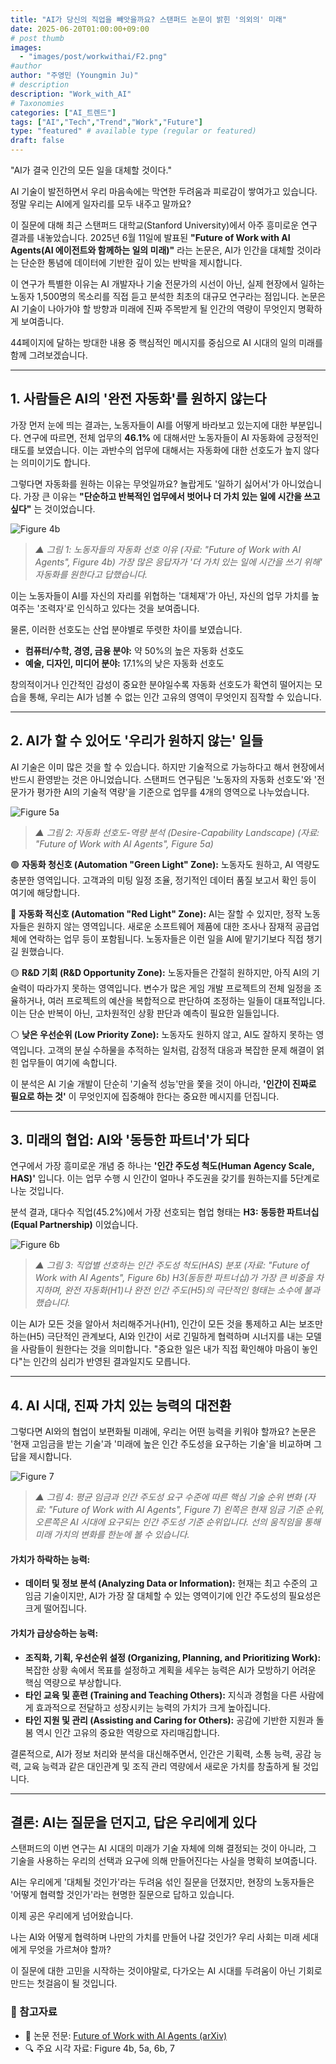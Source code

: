 ```yaml
---
title: "AI가 당신의 직업을 빼앗을까요? 스탠퍼드 논문이 밝힌 '의외의' 미래"
date: 2025-06-20T01:00:00+09:00
# post thumb
images:
  - "images/post/workwithai/F2.png"
#author
author: "주영민 (Youngmin Ju)"
# description
description: "Work_with_AI"
# Taxonomies
categories: ["AI_트렌드"]
tags: ["AI","Tech","Trend","Work","Future"]
type: "featured" # available type (regular or featured)
draft: false
---
```


"AI가 결국 인간의 모든 일을 대체할 것이다."

AI 기술이 발전하면서 우리 마음속에는 막연한 두려움과 피로감이 쌓여가고 있습니다. 정말 우리는 AI에게 일자리를 모두 내주고 말까요?

이 질문에 대해 최근 스탠퍼드 대학교(Stanford University)에서 아주 흥미로운 연구 결과를 내놓았습니다. 2025년 6월 11일에 발표된 **"Future of Work with AI Agents(AI 에이전트와 함께하는 일의 미래)"** 라는 논문은, AI가 인간을 대체할 것이라는 단순한 통념에 데이터에 기반한 깊이 있는 반박을 제시합니다.

이 연구가 특별한 이유는 AI 개발자나 기술 전문가의 시선이 아닌, 실제 현장에서 일하는 노동자 1,500명의 목소리를 직접 듣고 분석한 최초의 대규모 연구라는 점입니다. 논문은 AI 기술이 나아가야 할 방향과 미래에 진짜 주목받게 될 인간의 역량이 무엇인지 명확하게 보여줍니다.

44페이지에 달하는 방대한 내용 중 핵심적인 메시지를 중심으로 AI 시대의 일의 미래를 함께 그려보겠습니다.

---

## 1. 사람들은 AI의 '완전 자동화'를 원하지 않는다

가장 먼저 눈에 띄는 결과는, 노동자들이 AI를 어떻게 바라보고 있는지에 대한 부분입니다. 연구에 따르면, 전체 업무의 **46.1%** 에 대해서만 노동자들이 AI 자동화에 긍정적인 태도를 보였습니다. 이는 과반수의 업무에 대해서는 자동화에 대한 선호도가 높지 않다는 의미이기도 합니다.

그렇다면 자동화를 원하는 이유는 무엇일까요? 놀랍게도 '일하기 싫어서'가 아니었습니다. 가장 큰 이유는 **"단순하고 반복적인 업무에서 벗어나 더 가치 있는 일에 시간을 쓰고 싶다"** 는 것이었습니다.

![Figure 4b](https://raw.githubusercontent.com/aieconlab/aieconlab.github.io/main/assets/images/post/workwithai/F4.png)  
> *▲ 그림 1: 노동자들의 자동화 선호 이유 (자료: "Future of Work with AI Agents", Figure 4b) 가장 많은 응답자가 '더 가치 있는 일에 시간을 쓰기 위해' 자동화를 원한다고 답했습니다.*

이는 노동자들이 AI를 자신의 자리를 위협하는 '대체재'가 아닌, 자신의 업무 가치를 높여주는 '조력자'로 인식하고 있다는 것을 보여줍니다.

물론, 이러한 선호도는 산업 분야별로 뚜렷한 차이를 보였습니다.
* **컴퓨터/수학, 경영, 금융 분야:** 약 50%의 높은 자동화 선호도
* **예술, 디자인, 미디어 분야:** 17.1%의 낮은 자동화 선호도

창의적이거나 인간적인 감성이 중요한 분야일수록 자동화 선호도가 확연히 떨어지는 모습을 통해, 우리는 AI가 넘볼 수 없는 인간 고유의 영역이 무엇인지 짐작할 수 있습니다.

---

## 2. AI가 할 수 있어도 '우리가 원하지 않는' 일들

AI 기술은 이미 많은 것을 할 수 있습니다. 하지만 기술적으로 가능하다고 해서 현장에서 반드시 환영받는 것은 아니었습니다. 스탠퍼드 연구팀은 '노동자의 자동화 선호도'와 '전문가가 평가한 AI의 기술적 역량'을 기준으로 업무를 4개의 영역으로 나누었습니다.

![Figure 5a](https://raw.githubusercontent.com/aieconlab/aieconlab.github.io/main/assets/images/post/workwithai/F5.png) 
> *▲ 그림 2: 자동화 선호도-역량 분석 (Desire-Capability Landscape) (자료: "Future of Work with AI Agents", Figure 5a)*

🟢 **자동화 청신호 (Automation "Green Light" Zone):** 노동자도 원하고, AI 역량도 충분한 영역입니다. 고객과의 미팅 일정 조율, 정기적인 데이터 품질 보고서 확인 등이 여기에 해당합니다.

🔴 **자동화 적신호 (Automation "Red Light" Zone):** AI는 잘할 수 있지만, 정작 노동자들은 원하지 않는 영역입니다. 새로운 소프트웨어 제품에 대한 조사나 잠재적 공급업체에 연락하는 업무 등이 포함됩니다. 노동자들은 이런 일을 AI에 맡기기보다 직접 챙기길 원했습니다.

🟡 **R&D 기회 (R&D Opportunity Zone):** 노동자들은 간절히 원하지만, 아직 AI의 기술력이 따라가지 못하는 영역입니다. 변수가 많은 게임 개발 프로젝트의 전체 일정을 조율하거나, 여러 프로젝트의 예산을 복합적으로 판단하여 조정하는 일들이 대표적입니다. 이는 단순 반복이 아닌, 고차원적인 상황 판단과 예측이 필요한 일들입니다.

⚪️ **낮은 우선순위 (Low Priority Zone):** 노동자도 원하지 않고, AI도 잘하지 못하는 영역입니다. 고객의 분실 수하물을 추적하는 일처럼, 감정적 대응과 복잡한 문제 해결이 얽힌 업무들이 여기에 속합니다.

이 분석은 AI 기술 개발이 단순히 '기술적 성능'만을 쫓을 것이 아니라, **'인간이 진짜로 필요로 하는 것'** 이 무엇인지에 집중해야 한다는 중요한 메시지를 던집니다.

---

## 3. 미래의 협업: AI와 '동등한 파트너'가 되다

연구에서 가장 흥미로운 개념 중 하나는 **'인간 주도성 척도(Human Agency Scale, HAS)'** 입니다. 이는 업무 수행 시 인간이 얼마나 주도권을 갖기를 원하는지를 5단계로 나눈 것입니다.

분석 결과, 대다수 직업(45.2%)에서 가장 선호되는 협업 형태는 **H3: 동등한 파트너십(Equal Partnership)** 이었습니다.

![Figure 6b](https://raw.githubusercontent.com/aieconlab/aieconlab.github.io/main/assets/images/post/workwithai/F6.png) 
> *▲ 그림 3: 직업별 선호하는 인간 주도성 척도(HAS) 분포 (자료: "Future of Work with AI Agents", Figure 6b) H3(동등한 파트너십)가 가장 큰 비중을 차지하며, 완전 자동화(H1)나 완전 인간 주도(H5)의 극단적인 형태는 소수에 불과했습니다.*

이는 AI가 모든 것을 알아서 처리해주거나(H1), 인간이 모든 것을 통제하고 AI는 보조만 하는(H5) 극단적인 관계보다, AI와 인간이 서로 긴밀하게 협력하며 시너지를 내는 모델을 사람들이 원한다는 것을 의미합니다. "중요한 일은 내가 직접 확인해야 마음이 놓인다"는 인간의 심리가 반영된 결과일지도 모릅니다.

---

## 4. AI 시대, 진짜 가치 있는 능력의 대전환

그렇다면 AI와의 협업이 보편화될 미래에, 우리는 어떤 능력을 키워야 할까요? 논문은 '현재 고임금을 받는 기술'과 '미래에 높은 인간 주도성을 요구하는 기술'을 비교하며 그 답을 제시합니다.

![Figure 7](https://raw.githubusercontent.com/aieconlab/aieconlab.github.io/main/assets/images/post/workwithai/F7.png)  
> *▲ 그림 4: 평균 임금과 인간 주도성 요구 수준에 따른 핵심 기술 순위 변화 (자료: "Future of Work with AI Agents", Figure 7) 왼쪽은 현재 임금 기준 순위, 오른쪽은 AI 시대에 요구되는 인간 주도성 기준 순위입니다. 선의 움직임을 통해 미래 가치의 변화를 한눈에 볼 수 있습니다.*

#### 가치가 하락하는 능력:
* **데이터 및 정보 분석 (Analyzing Data or Information):** 현재는 최고 수준의 고임금 기술이지만, AI가 가장 잘 대체할 수 있는 영역이기에 인간 주도성의 필요성은 크게 떨어집니다.

#### 가치가 급상승하는 능력:
* **조직화, 기획, 우선순위 설정 (Organizing, Planning, and Prioritizing Work):** 복잡한 상황 속에서 목표를 설정하고 계획을 세우는 능력은 AI가 모방하기 어려운 핵심 역량으로 부상합니다.
* **타인 교육 및 훈련 (Training and Teaching Others):** 지식과 경험을 다른 사람에게 효과적으로 전달하고 성장시키는 능력의 가치가 크게 높아집니다.
* **타인 지원 및 관리 (Assisting and Caring for Others):** 공감에 기반한 지원과 돌봄 역시 인간 고유의 중요한 역량으로 자리매김합니다.

결론적으로, AI가 정보 처리와 분석을 대신해주면서, 인간은 기획력, 소통 능력, 공감 능력, 교육 능력과 같은 대인관계 및 조직 관리 역량에서 새로운 가치를 창출하게 될 것입니다.

---

## 결론: AI는 질문을 던지고, 답은 우리에게 있다

스탠퍼드의 이번 연구는 AI 시대의 미래가 기술 자체에 의해 결정되는 것이 아니라, 그 기술을 사용하는 우리의 선택과 요구에 의해 만들어진다는 사실을 명확히 보여줍니다.

AI는 우리에게 '대체될 것인가'라는 두려움 섞인 질문을 던졌지만, 현장의 노동자들은 '어떻게 협력할 것인가'라는 현명한 질문으로 답하고 있습니다.

이제 공은 우리에게 넘어왔습니다.

나는 AI와 어떻게 협력하며 나만의 가치를 만들어 나갈 것인가? 우리 사회는 미래 세대에게 무엇을 가르쳐야 할까?

이 질문에 대한 고민을 시작하는 것이야말로, 다가오는 AI 시대를 두려움이 아닌 기회로 만드는 첫걸음이 될 것입니다.

### 🔗 참고자료

- 📄 논문 전문: [Future of Work with AI Agents (arXiv)](https://arxiv.org/abs/2506.06576)
- 🔍 주요 시각 자료: Figure 4b, 5a, 6b, 7
